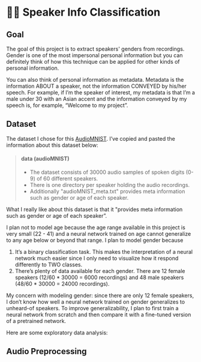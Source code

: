# 👨👩 Speaker Info Classification

## Goal

The goal of this project is to extract speakers' genders from recordings. Gender is one of the most impersonal personal information but you can definitely think of how this technique can be applied for other kinds of personal information.

You can also think of personal information as metadata. Metadata is the information ABOUT a speaker, not the information CONVEYED by his/her speech. For example, if I’m the speaker of interest, my metadata is that I’m a male under 30 with an Asian accent and the information conveyed by my speech is, for example, “Welcome to my project”.

## Dataset

The dataset I chose for this [AudioMNIST](https://github.com/soerenab/AudioMNIST). I’ve copied and pasted the information about this dataset below:

> #### data (audioMNIST)
>
> - The dataset consists of 30000 audio samples of spoken digits (0-9) of 60 different speakers.
> - There is one directory per speaker holding the audio recordings.
> - Additionally "audioMNIST_meta.txt" provides meta information such as gender or age of each speaker.

What I really like about this dataset is that it "provides meta information such as gender or age of each speaker”. 

I plan not to model age because the age range available in this project is very small (22 - 41) and a neural network trained on age cannot generalize to any age below or beyond that range. I plan to model gender because 

1. It’s a binary classification task. This makes the interpretation of a neural network much easier since I only need to visualize how it respond differently to TWO classes.
2. There’s plenty of data available for each gender. There are 12 female speakers (12/60 * 30000 = 6000 recordings) and 48 male speakers (48/60 * 30000 = 24000 recordings). 

My concern with modeling gender: since there are only 12 female speakers, I don’t know how well a neural network trained on gender generalizes to unheard-of speakers. To improve generalizability, I plan to first train a neural network from scratch and then compare it with a fine-tuned version of a pretrained network. 

Here are some exploratory data analysis:



## Audio Preprocessing













































